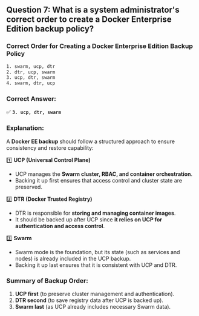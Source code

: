 ## Question 7: What is a system administrator's correct order to create a Docker Enterprise Edition backup policy?
### Correct Order for Creating a Docker Enterprise Edition Backup Policy

```sh
1. swarm, ucp, dtr
2. dtr, ucp, swarm
3. ucp, dtr, swarm
4. swarm, dtr, ucp
```

### Correct Answer:
✅ **`3. ucp, dtr, swarm`**  

### Explanation:
A **Docker EE backup** should follow a structured approach to ensure consistency and restore capability:

1️⃣ **UCP (Universal Control Plane)**  
   - UCP manages the **Swarm cluster, RBAC, and container orchestration**.  
   - Backing it up first ensures that access control and cluster state are preserved.

2️⃣ **DTR (Docker Trusted Registry)**  
   - DTR is responsible for **storing and managing container images**.  
   - It should be backed up after UCP since **it relies on UCP for authentication and access control**.

3️⃣ **Swarm**  
   - Swarm mode is the foundation, but its state (such as services and nodes) is already included in the UCP backup.  
   - Backing it up last ensures that it is consistent with UCP and DTR.

### Summary of Backup Order:
1. **UCP first** (to preserve cluster management and authentication).  
2. **DTR second** (to save registry data after UCP is backed up).  
3. **Swarm last** (as UCP already includes necessary Swarm data).




